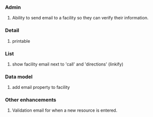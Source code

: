 ### Admin

1. Ability to send email to a facility so they can verify their information.

### Detail

1. printable

### List

1. show facility email next to 'call' and 'directions' (linkify)

### Data model

1. add email property to facility

### Other enhancements

1. Validation email for when a new resource is entered.
